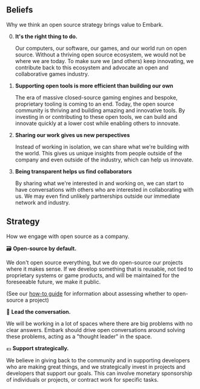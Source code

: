 ## Beliefs

Why we think an open source strategy brings value to Embark.

0.  **It's the right thing to do.**

    Our computers, our software, our games, and our world run on open source. Without a thriving open source ecosystem, we would not be where we are today. To make sure we (and others) keep innovating, we contribute back to this ecosystem and advocate an open and collaborative games industry.

1. **Supporting open tools is more efficient than building our own**

    The era of massive closed-source gaming engines and bespoke, proprietary tooling is coming to an end. Today, the open source community is thriving and building amazing and innovative tools. By investing in or contributing to these open tools, we can build and innovate quickly at a lower cost while enabling others to innovate.

2. **Sharing our work gives us new perspectives**

    Instead of working in isolation, we can share what we're building with the world. This gives us unique insights from people outside of the company and even outside of the industry, which can help us innovate.

3. **Being transparent helps us find collaborators**

    By sharing what we're interested in and working on, we can start to have conversations with others who are interested in collaborating with us. We may even find unlikely partnerships outside our immediate network and industry.

## Strategy

How we engage with open source as a company.

🗃 **Open-source by default.**

We don't open source everything, but we do open-source our projects where it makes sense. If we develop something that is reusable, not tied to proprietary systems or game products, and will be maintained for the foreseeable future, we make it public.

(See our [how-to guide](how-to.md) for information about assessing whether to open-source a project)

🎤 **Lead the conversation.**

We will be working in a lot of spaces where there are big problems with no clear answers. Embark should drive open conversations around solving these problems, acting as a "thought leader" in the space.

💶 **Support strategically.**

We believe in giving back to the community and in supporting developers who are making great things, and we strategically invest in projects and developers that support our goals. This can involve monetary sponsorship of individuals or projects, or contract work for specific tasks.
